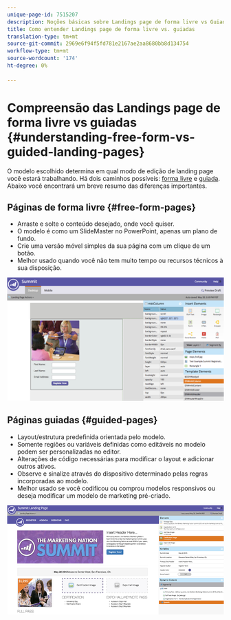 ```yaml
---
unique-page-id: 7515207
description: Noções básicas sobre Landings page de forma livre vs Guiadas - Documentos do Marketing - Documentação do produto
title: Como entender Landings page de forma livre vs. guiadas
translation-type: tm+mt
source-git-commit: 2969e6f94f5fd781e2167ae2aa8680bb8d134754
workflow-type: tm+mt
source-wordcount: '174'
ht-degree: 0%

---
```



# Compreensão das Landings page de forma livre vs guiadas {#understanding-free-form-vs-guided-landing-pages}

O modelo escolhido determina em qual modo de edição de landing page você estará trabalhando. Há dois caminhos possíveis: [forma livre](/help/marketo/product-docs/demand-generation/landing-pages/free-form-landing-pages/create-a-free-form-landing-page.md) e [guiada](/help/marketo/product-docs/demand-generation/landing-pages/guided-landing-pages/create-a-guided-landing-page.md). Abaixo você encontrará um breve resumo das diferenças importantes.

## Páginas de forma livre {#free-form-pages}

* Arraste e solte o conteúdo desejado, onde você quiser.
* O modelo é como um SlideMaster no PowerPoint, apenas um plano de fundo.
* Crie uma versão móvel simples da sua página com um clique de um botão.
* Melhor usado quando você não tem muito tempo ou recursos técnicos à sua disposição.

![](assets/image2015-5-20-17-3a50-3a53.png)

## Páginas guiadas {#guided-pages}

* Layout/estrutura predefinida orientada pelo modelo.
* Somente regiões ou variáveis definidas como editáveis no modelo podem ser personalizadas no editor.
* Alterações de código necessárias para modificar o layout e adicionar outros ativos.
* Observe e sinalize através do dispositivo determinado pelas regras incorporadas ao modelo.
* Melhor usado se você codificou ou comprou modelos responsivos ou deseja modificar um modelo de marketing pré-criado.

![](assets/two-1.png)
